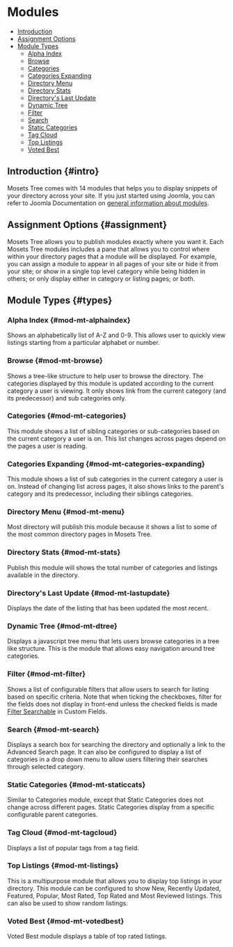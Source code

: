 # Modules

- [Introduction]({{version}}/modules#intro)
- [Assignment Options]({{version}}/modules#assignment)
- [Module Types]({{version}}/modules#types)
    - [Alpha Index]({{version}}/modules#mod-mt-alphaindex)
    - [Browse]({{version}}/modules#mod-mt-browse)
    - [Categories]({{version}}/modules#mod-mt-categories)
    - [Categories Expanding]({{version}}/modules#mod-mt-categories-expanding)
    - [Directory Menu]({{version}}/modules#mod-mt-menu)
    - [Directory Stats]({{version}}/modules#mod-mt-stats)
    - [Directory's Last Update]({{version}}/modules#mod-mt-lastupdate)
    - [Dynamic Tree]({{version}}/modules#mod-mt-dtree)
    - [Filter]({{version}}/modules#mod-mt-filter)
    - [Search]({{version}}/modules#mod-mt-search)
    - [Static Categories]({{version}}/modules#mod-mt-staticcats)
    - [Tag Cloud]({{version}}/modules#mod-mt-tagcloud)
    - [Top Listings]({{version}}/modules#mod-mt-listings)
    - [Voted Best]({{version}}/modules#mod-mt-votedbest)

## Introduction {#intro}
Mosets Tree comes with 14 modules that helps you to display snippets of your directory across your site. If you just started using Joomla, you can refer to Joomla Documentation on [general information about modules](https://docs.joomla.org/Module).

## Assignment Options {#assignment}
Mosets Tree allows you to publish modules exactly where you want it. Each Mosets Tree modules includes a pane that allows you to control where within your directory pages that a module will be displayed. For example, you can assign a module to appear in all pages of your site or hide it from your site; or show in a single top level category while being hidden in others; or only display either in category or listing pages; or both.

## Module Types {#types}

 ### Alpha Index {#mod-mt-alphaindex}
 Shows an alphabetically list of A-Z and 0-9. This allows user to quickly view listings starting from a particular alphabet or number.

 ### Browse {#mod-mt-browse}
 Shows a tree-like structure to help user to browse the directory. The categories displayed by this module is updated according to the current category a user is viewing. It only shows link from the current category (and its predecessor) and sub categories only.

 ### Categories {#mod-mt-categories}
 This module shows a list of sibling categories or sub-categories based on the current category a user is on. This list changes across pages depend on the pages a user is reading. 

 ### Categories Expanding {#mod-mt-categories-expanding}
 This module shows a list of sub categories in the current category a user is on. Instead of changing list across pages, it also shows links to the parent's category and its predecessor, including their siblings categories.

 ### Directory Menu {#mod-mt-menu}
 Most directory will publish this module because it shows a list to some of the most common directory pages in Mosets Tree.

 ### Directory Stats {#mod-mt-stats}
 Publish this module will shows the total number of categories and listings available in the directory.

 ### Directory's Last Update {#mod-mt-lastupdate}
 Displays the date of the listing that has been updated the most recent. 

 ### Dynamic Tree {#mod-mt-dtree}
 Displays a javascript tree menu that lets users browse categories in a tree like structure. This is the module that allows easy navigation around tree categories.

 ### Filter {#mod-mt-filter}
 Shows a list of configurable filters that allow users to search for listing based on specific criteria. 
 Note that when ticking the checkboxes, filter for the fields does not display in front-end unless the checked fields is made [Filter Searchable]({{version}}/fields#filter-searchable) in Custom Fields.

 ### Search {#mod-mt-search}
 Displays a search box for searching the directory and optionally a link to the Advanced Search page. It can also be configured to display a list of categories in a drop down menu to allow users filtering their searches through selected category.

 ### Static Categories {#mod-mt-staticcats}
 Similar to Categories module, except that Static Categories does not change across different pages. Static Categories display from a specific configurable parent categories.

 ### Tag Cloud {#mod-mt-tagcloud}
 Displays a list of popular tags from a tag field.

 ### Top Listings {#mod-mt-listings}
 This is a multipurpose module that allows you to display top listings in your directory. This module can be configured to show New, Recently Updated, Featured, Popular, Most Rated, Top Rated and Most Reviewed listings. This can also be used to show random listings.

 ### Voted Best {#mod-mt-votedbest}
 Voted Best module displays a table of top rated listings. 



















